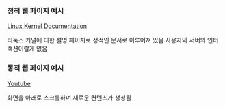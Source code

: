 ### 정적 웹 페이지 예시

[Linux Kernel Documentation](https://www.kernel.org/doc/html/latest/)

리눅스 커널에 대한 설명 페이지로 정적인 문서로 이루어져 있음
사용자와 서버의 인터랙션이랄게 없음


### 동적 웹 페이지 예시

[Youtube](https://www.youtube.com/)

화면을 아래로 스크롤하며 새로운 컨텐츠가 생성됨